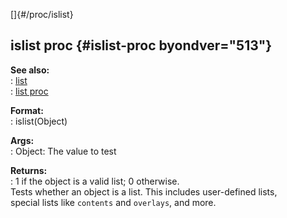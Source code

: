 []{#/proc/islist}    
## islist proc {#islist-proc byondver="513"}    
**See also:**    
:   [list](/ref/list)    
:   [list proc](/ref/proc/list)    
<!-- -->    
**Format:**    
:   islist(Object)    
<!-- -->    
**Args:**    
:   Object: The value to test    
<!-- -->    
**Returns:**    
:   1 if the object is a valid list; 0 otherwise.    
Tests whether an object is a list. This includes user-defined lists,    
special lists like `contents` and `overlays`, and more.  